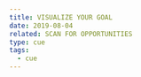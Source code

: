 ```yaml
---
title: VISUALIZE YOUR GOAL
date: 2019-08-04
related: SCAN FOR OPPORTUNITIES
type: cue
tags:
  - cue
---
```

